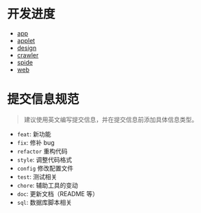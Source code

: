 # 开发进度
- [app](./app/README.md)
- [applet](./applet/README.md)
- [design](./design/README.md)
- [crawler](./crawler/README.md)
- [spide](./spide/README.md)
- [web](./spring-boot-web/README.md)


# 提交信息规范
> 建议使用英文编写提交信息，并在提交信息前添加具体信息类型。
- `feat`: 新功能
- `fix`: 修补 bug
- `refactor` 重构代码
- `style`: 调整代码格式
- `config` 修改配置文件
- `test`: 测试相关
- `chore`: 辅助工具的变动
- `doc`: 更新文档（README 等）
- `sql`: 数据库脚本相关